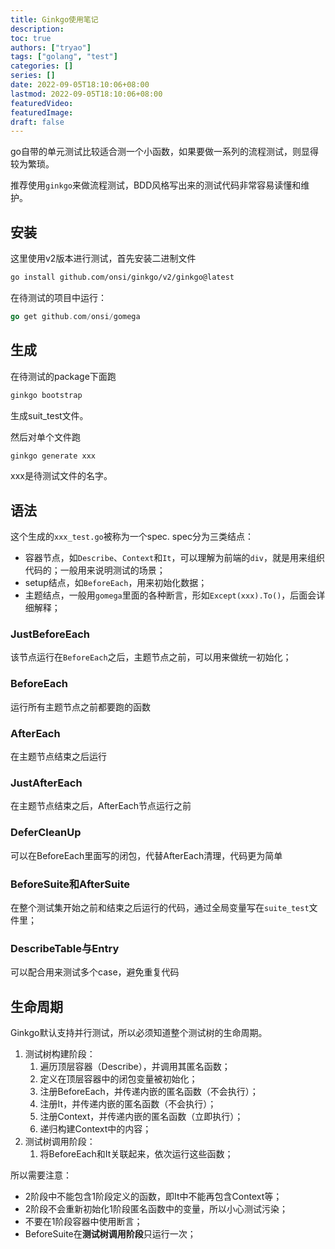 ```yaml
---
title: Ginkgo使用笔记
description:
toc: true
authors: ["tryao"]
tags: ["golang", "test"]
categories: []
series: []
date: 2022-09-05T18:10:06+08:00
lastmod: 2022-09-05T18:10:06+08:00
featuredVideo:
featuredImage:
draft: false
---
```


go自带的单元测试比较适合测一个小函数，如果要做一系列的流程测试，则显得较为繁琐。

推荐使用`ginkgo`来做流程测试，BDD风格写出来的测试代码非常容易读懂和维护。

## 安装

这里使用v2版本进行测试，首先安装二进制文件

```bash
go install github.com/onsi/ginkgo/v2/ginkgo@latest
```

在待测试的项目中运行：

```go
go get github.com/onsi/gomega
```

## 生成

在待测试的package下面跑

```bash
ginkgo bootstrap
```

生成suit_test文件。

然后对单个文件跑

```bash
ginkgo generate xxx
```

xxx是待测试文件的名字。

## 语法

这个生成的`xxx_test.go`被称为一个spec. spec分为三类结点：

* 容器节点，如`Describe`、`Context`和`It`，可以理解为前端的`div`，就是用来组织代码的；一般用来说明测试的场景；
* setup结点，如`BeforeEach`，用来初始化数据；
* 主题结点，一般用`gomega`里面的各种断言，形如`Except(xxx).To()`，后面会详细解释；

### JustBeforeEach

该节点运行在`BeforeEach`之后，主题节点之前，可以用来做统一初始化；

### BeforeEach

运行所有主题节点之前都要跑的函数

### AfterEach

在主题节点结束之后运行

### JustAfterEach

在主题节点结束之后，AfterEach节点运行之前

### DeferCleanUp

可以在BeforeEach里面写的闭包，代替AfterEach清理，代码更为简单

### BeforeSuite和AfterSuite

在整个测试集开始之前和结束之后运行的代码，通过全局变量写在`suite_test`文件里；

### DescribeTable与Entry

可以配合用来测试多个case，避免重复代码

## 生命周期

Ginkgo默认支持并行测试，所以必须知道整个测试树的生命周期。

1. 测试树构建阶段：
   1. 遍历顶层容器（Describe），并调用其匿名函数；
   2. 定义在顶层容器中的闭包变量被初始化；
   3. 注册BeforeEach，并传递内嵌的匿名函数（不会执行）；
   4. 注册It，并传递内嵌的匿名函数（不会执行）；
   5. 注册Context，并传递内嵌的匿名函数（立即执行）；
   6. 递归构建Context中的内容；
2. 测试树调用阶段：
   1. 将BeforeEach和It关联起来，依次运行这些函数；

所以需要注意：

* 2阶段中不能包含1阶段定义的函数，即It中不能再包含Context等；
* 2阶段不会重新初始化1阶段匿名函数中的变量，所以小心测试污染；
* 不要在1阶段容器中使用断言；
* BeforeSuite在**测试树调用阶段**只运行一次；